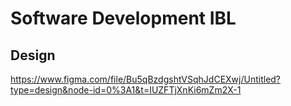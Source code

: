 # Software Development IBL

## Design
https://www.figma.com/file/Bu5qBzdgshtVSqhJdCEXwj/Untitled?type=design&node-id=0%3A1&t=IUZFTjXnKi6mZm2X-1
